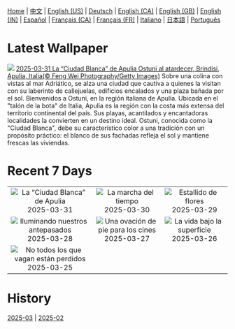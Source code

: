 [Home](../README.md) | [中文](zh-CN.md) | [English (US)](en-US.md) | [Deutsch](de-DE.md) | [English (CA)](en-CA.md) | [English (GB)](en-GB.md) | [English (IN)](en-IN.md) | [Español](es-ES.md) | [Français (CA)](fr-CA.md) | [Français (FR)](fr-FR.md) | [Italiano](it-IT.md) | [日本語](ja-JP.md) | [Português](pt-BR.md)

# Latest Wallpaper
![](https://www.bing.com/th?id=OHR.ItalyOstuni_ES-ES6756528922_UHD.jpg)
[2025-03-31 La “Ciudad Blanca” de Apulia Ostuni al atardecer, Brindisi, Apulia, Italia(© Feng Wei Photography/Getty Images)](https://www.bing.com/th?id=OHR.ItalyOstuni_ES-ES6756528922_UHD.jpg)
Sobre una colina con vistas al mar Adriático, se alza una ciudad que cautiva a quienes la visitan con su laberinto de callejuelas, edificios encalados y una plaza bañada por el sol. Bienvenidos a Ostuni, en la región italiana de Apulia. Ubicada en el "talón de la bota" de Italia, Apulia es la región con la costa más extensa del territorio continental del país. Sus playas, acantilados y encantadoras localidades la convierten en un destino ideal. Ostuni, conocida como la "Ciudad Blanca", debe su característico color a una tradición con un propósito práctico: el blanco de sus fachadas refleja el sol y mantiene frescas las viviendas.

# Recent 7 Days
|  |  |  |
|:---:|:---:|:---:|
| ![](https://www.bing.com/th?id=OHR.ItalyOstuni_ES-ES6756528922_400x240.jpg "La “Ciudad Blanca” de Apulia") 2025-03-31 | ![](https://www.bing.com/th?id=OHR.ItalyClock_ES-ES6730268051_400x240.jpg "La marcha del tiempo") 2025-03-30 | ![](https://www.bing.com/th?id=OHR.CarrizoBloom_ES-ES6860410740_400x240.jpg "Estallido de flores") 2025-03-29 |
| ![](https://www.bing.com/th?id=OHR.ReconquestofVigo_ES-ES0266760154_400x240.jpg "Iluminando nuestros antepasados") 2025-03-28 | ![](https://www.bing.com/th?id=OHR.OdeonAthens_ES-ES0187817711_400x240.jpg "Una ovación de pie para los cines") 2025-03-27 | ![](https://www.bing.com/th?id=OHR.CrystalManatee_ES-ES0107634100_400x240.jpg "La vida bajo la superficie") 2025-03-26 |
| ![](https://www.bing.com/th?id=OHR.HobbitHole_ES-ES0003424206_400x240.jpg "No todos los que vagan están perdidos") 2025-03-25 |  |  |

# History
[2025-03](../archives/wallpaper/es-ES/w_2025_03.md) | [2025-02](../archives/wallpaper/es-ES/w_2025_02.md)
